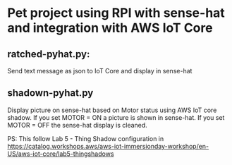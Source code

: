 # Pet project using RPI with sense-hat and integration with AWS IoT Core

## ratched-pyhat.py:
Send text message as json to IoT Core and display in sense-hat


## shadown-pyhat.py
Display picture on sense-hat based on Motor status using AWS IoT core shadow.
If you set MOTOR = ON a picture is shown in sense-hat.
If you set MOTOR = OFF the sense-hat display is cleaned.

PS: This follow Lab 5 - Thing Shadow configuration in https://catalog.workshops.aws/aws-iot-immersionday-workshop/en-US/aws-iot-core/lab5-thingshadows 
